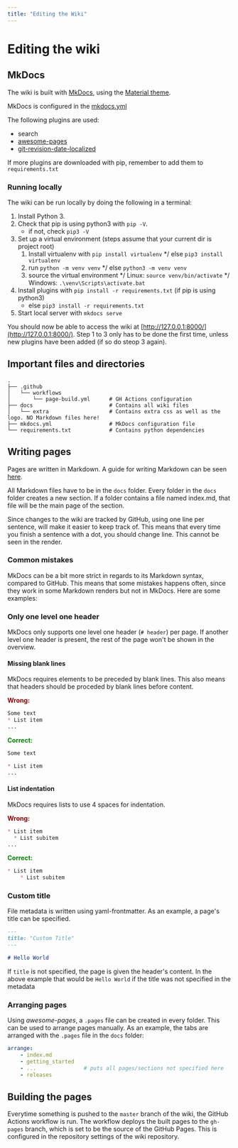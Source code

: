 ```yaml
---
title: "Editing the Wiki"
---
```


# Editing the wiki

## MkDocs

The wiki is built with [MkDocs](https://www.mkdocs.org/), using the [Material theme](https://squidfunk.github.io/mkdocs-material/).

MkDocs is configured in the [mkdocs.yml](https://github.com/aau-giraf/wiki/blob/master/mkdocs.yml) 

The following plugins are used:

* search
* [awesome-pages](https://github.com/lukasgeiter/mkdocs-awesome-pages-plugin)
* [git-revision-date-localized](https://github.com/timvink/mkdocs-git-revision-date-localized-plugin)

If more plugins are downloaded with pip, remember to add them to ``requirements.txt``

### Running locally

The wiki can be run locally by doing the following in a terminal:

1. Install Python 3.
2. Check that pip is using python3 with ``pip -V``.
    * if not, check ``pip3 -V``
3. Set up a virtual environment (steps assume that your current dir is project root) 
      1. Install virtualenv with ``pip install virtualenv``
            */ else ``pip3 install virtualenv``
      2. run ``python -m venv venv``
            */ else ``python3 -m venv venv``
      3. source the virtual environment
            */ Linux:    ``source venv/bin/activate`` 
            */ Windows:  ``.\venv\Scripts\activate.bat``
4. Install plugins with ``pip install -r requirements.txt`` (if pip is using python3)
    * else ``pip3 install -r requirements.txt``
5. Start local server with ``mkdocs serve``

You should now be able to access the wiki at [http://127.0.0.1:8000/](http://127.0.0.1:8000/).
Step 1 to 3 only has to be done the first time, unless new plugins have been added (if so do steop 3 again).



## Important files and directories

```
.
├── .github
│   └── workflows
│       └── page-build.yml      # GH Actions configuration
├── docs                        # Contains all wiki files
│   └── extra                   # Contains extra css as well as the logo. NO Markdown files here!
├── mkdocs.yml                  # MkDocs configuration file
└── requirements.txt            # Contains python dependencies
```

## Writing pages

Pages are written in Markdown. 
A guide for writing Markdown can be seen [here](https://www.markdownguide.org/basic-syntax/).

All Markdown files have to be in the `docs` folder. 
Every folder in the `docs` folder creates a new section.
If a folder contains a file named index.md, that file will be the main page of the section.

Since changes to the wiki are tracked by GitHub, using one line per sentence, will make it easier to keep track of.
This means that every time you finish a sentence with a dot, you should change line.
This cannot be seen in the render.

### Common mistakes

MkDocs can be a bit more strict in regards to its Markdown syntax, compared to GitHub.
This means that some mistakes happens often, since they work in some Markdown renders but not in MkDocs.
Here are some examples:

### Only one level one header

MkDocs only supports one level one header (`# header`) per page.
If another level one header is present, the rest of the page won't be shown in the overview.

#### Missing blank lines

MkDocs requires elements to be preceded by blank lines.
This also means that headers should be proceded by blank lines before content.

<p style="color: darkred; font-weight: bold;">Wrong:</p>

```markdown
Some text
* List item
...
```
<p style="color: green; font-weight: bold;">Correct:</p>

```markdown
Some text

* List item
...
``` 

#### List indentation

MkDocs requires lists to use 4 spaces for indentation.

<p style="color: darkred; font-weight: bold;">Wrong:</p>

```markdown
* List item
  * List subitem
...
```
<p style="color: green; font-weight: bold;">Correct:</p>

```markdown
* List item
    * List subitem
```

### Custom title

File metadata is written using yaml-frontmatter. 
As an example, a page's title can be specified.

```markdown
---
title: "Custom Title"
---

# Hello World
```

If `title` is not specified, the page is given the header's content. 
In the above example that would be `Hello World` if the title was not specified in the metadata

### Arranging pages

Using *awesome-pages*, a `.pages` file can be created in every folder. 
This can be used to arrange pages manually. As an example, the tabs are arranged with the `.pages` file in the `docs` folder:

```yaml
arrange:
    - index.md
    - getting_started
    - ...               # puts all pages/sections not specified here
    - releases
```


## Building the pages

Everytime something is pushed to the ``master`` branch of the wiki, the GitHub Actions workflow is run.
The workflow deploys the built pages to the ``gh-pages`` branch, which is set to be the source of the GitHub Pages.
This is configured in the repository settings of the wiki repository.
